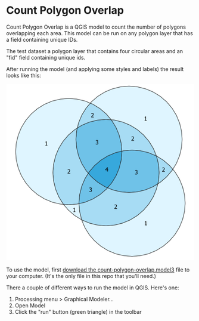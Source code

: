 # Count Polygon Overlap

Count Polygon Overlap is a QGIS model to count the number of polygons overlapping each area.  This model can be run on any polygon layer that has a field containing unique IDs.

The test dataset a polygon layer that contains four circular areas and an "fid" field containing unique ids.

After running the model (and applying some styles and labels) the result looks like this:

![model result](result.png)

To use the model, first [download the count-polygon-overlap.model3](https://github.com/kgjenkins/qgis-count-polygon-overlap/raw/master/count-polygon-overlap.model3) file to your computer.  (It's the only file in this repo that you'll need.)

There a couple of different ways to run the model in QGIS.  Here's one:

1. Processing menu > Graphical Modeler...
2. Open Model
3. Click the "run" button (green triangle) in the toolbar
